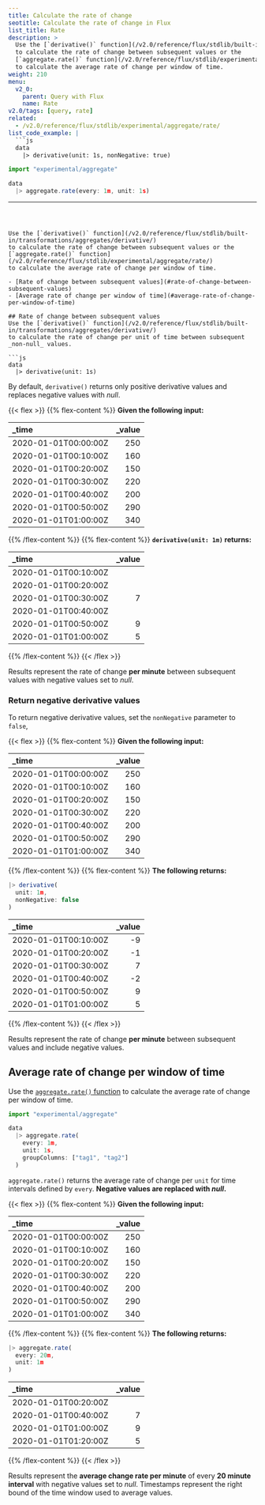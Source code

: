 ```yaml
---
title: Calculate the rate of change
seotitle: Calculate the rate of change in Flux
list_title: Rate
description: >
  Use the [`derivative()` function](/v2.0/reference/flux/stdlib/built-in/transformations/aggregates/derivative/)
  to calculate the rate of change between subsequent values or the
  [`aggregate.rate()` function](/v2.0/reference/flux/stdlib/experimental/aggregate/rate/)
  to calculate the average rate of change per window of time.
weight: 210
menu:
  v2_0:
    parent: Query with Flux
    name: Rate
v2.0/tags: [query, rate]
related:
  - /v2.0/reference/flux/stdlib/experimental/aggregate/rate/
list_code_example: |
  ```js
  data
    |> derivative(unit: 1s, nonNegative: true)
  ```
  ```js
  import "experimental/aggregate"

  data
    |> aggregate.rate(every: 1m, unit: 1s)
  ```
---
```



Use the [`derivative()` function](/v2.0/reference/flux/stdlib/built-in/transformations/aggregates/derivative/)
to calculate the rate of change between subsequent values or the
[`aggregate.rate()` function](/v2.0/reference/flux/stdlib/experimental/aggregate/rate/)
to calculate the average rate of change per window of time.

- [Rate of change between subsequent values](#rate-of-change-between-subsequent-values)
- [Average rate of change per window of time](#average-rate-of-change-per-window-of-time)

## Rate of change between subsequent values
Use the [`derivative()` function](/v2.0/reference/flux/stdlib/built-in/transformations/aggregates/derivative/)
to calculate the rate of change per unit of time between subsequent _non-null_ values.

```js
data
  |> derivative(unit: 1s)
```

By default, `derivative()` returns only positive derivative values and replaces negative values with _null_.


{{< flex >}}
{{% flex-content %}}
**Given the following input:**

| _time                | _value |
|:-----                | ------:|
| 2020-01-01T00:00:00Z | 250    |
| 2020-01-01T00:10:00Z | 160    |
| 2020-01-01T00:20:00Z | 150    |
| 2020-01-01T00:30:00Z | 220    |
| 2020-01-01T00:40:00Z | 200    |
| 2020-01-01T00:50:00Z | 290    |
| 2020-01-01T01:00:00Z | 340    |
{{% /flex-content %}}
{{% flex-content %}}
**`derivative(unit: 1m)` returns:**

| _time                | _value |
|:-----                | ------:|
| 2020-01-01T00:10:00Z |        |
| 2020-01-01T00:20:00Z |        |
| 2020-01-01T00:30:00Z | 7      |
| 2020-01-01T00:40:00Z |        |
| 2020-01-01T00:50:00Z | 9      |
| 2020-01-01T01:00:00Z | 5      |
{{% /flex-content %}}
{{< /flex >}}

Results represent the rate of change **per minute** between subsequent values with
negative values set to _null_.

### Return negative derivative values
To return negative derivative values, set the `nonNegative` parameter to `false`,

{{< flex >}}
{{% flex-content %}}
**Given the following input:**

| _time                | _value |
|:-----                | ------:|
| 2020-01-01T00:00:00Z | 250    |
| 2020-01-01T00:10:00Z | 160    |
| 2020-01-01T00:20:00Z | 150    |
| 2020-01-01T00:30:00Z | 220    |
| 2020-01-01T00:40:00Z | 200    |
| 2020-01-01T00:50:00Z | 290    |
| 2020-01-01T01:00:00Z | 340    |
{{% /flex-content %}}
{{% flex-content %}}
**The following returns:**

```js
|> derivative(
  unit: 1m,
  nonNegative: false
)
```

| _time                | _value |
|:-----                | ------:|
| 2020-01-01T00:10:00Z | -9     |
| 2020-01-01T00:20:00Z | -1     |
| 2020-01-01T00:30:00Z | 7      |
| 2020-01-01T00:40:00Z | -2     |
| 2020-01-01T00:50:00Z | 9      |
| 2020-01-01T01:00:00Z | 5      |
{{% /flex-content %}}
{{< /flex >}}

Results represent the rate of change **per minute** between subsequent values and
include negative values.

## Average rate of change per window of time

Use the [`aggregate.rate()` function](/v2.0/reference/flux/stdlib/experimental/aggregate/rate/)
to calculate the average rate of change per window of time.

```js
import "experimental/aggregate"

data
  |> aggregate.rate(
    every: 1m,
    unit: 1s,
    groupColumns: ["tag1", "tag2"]
  )
```

`aggregate.rate()` returns the average rate of change per `unit` for time intervals defined by `every`.
**Negative values are replaced with _null_.**

{{< flex >}}
{{% flex-content %}}
**Given the following input:**

| _time                | _value |
|:-----                | ------:|
| 2020-01-01T00:00:00Z | 250    |
| 2020-01-01T00:10:00Z | 160    |
| 2020-01-01T00:20:00Z | 150    |
| 2020-01-01T00:30:00Z | 220    |
| 2020-01-01T00:40:00Z | 200    |
| 2020-01-01T00:50:00Z | 290    |
| 2020-01-01T01:00:00Z | 340    |
{{% /flex-content %}}
{{% flex-content %}}
**The following returns:**

```js
|> aggregate.rate(
  every: 20m,
  unit: 1m
)
```

| _time                | _value |
|:-----                | ------:|
| 2020-01-01T00:20:00Z |        |
| 2020-01-01T00:40:00Z | 7      |
| 2020-01-01T01:00:00Z | 9      |
| 2020-01-01T01:20:00Z | 5      |
{{% /flex-content %}}
{{< /flex >}}

Results represent the **average change rate per minute** of every **20 minute interval**
with negative values set to _null_.
Timestamps represent the right bound of the time window used to average values.
